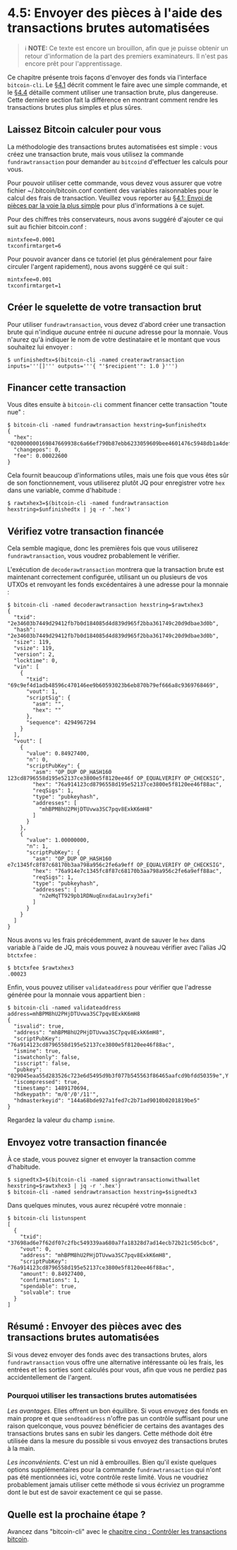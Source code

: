 # 4.5: Envoyer des pièces à l'aide des transactions brutes automatisées

> :information_source: **NOTE:** Ce texte est encore un brouillon, afin que je puisse obtenir un retour d'information de la part des premiers examinateurs. Il n'est pas encore prêt pour l'apprentissage.

Ce chapitre présente trois façons d'envoyer des fonds via l'interface `bitcoin-cli`. Le [§4.1](04_1_Envoi_de_pieces_par_la_voie_la_plus_simple.md) décrit comment le faire avec une simple commande, et le [§4.4](04_4_Envoi_de_pieces_a_l_aide_des_transactions_brutes.md) détaille comment utiliser une transaction brute, plus dangereuse. Cette dernière section fait la différence en montrant comment rendre les transactions brutes plus simples et plus sûres.

## Laissez Bitcoin calculer pour vous

La méthodologie des transactions brutes automatisées est simple : vous créez une transaction brute, mais vous utilisez la commande `fundrawtransaction` pour demander au `bitcoind` d'effectuer les calculs pour vous.

Pour pouvoir utiliser cette commande, vous devez vous assurer que votre fichier ~/.bitcoin/bitcoin.conf contient des variables raisonnables pour le calcul des frais de transaction. Veuillez vous reporter au [§4.1: Envoi de pièces par la voie la plus simple](04_1_Envoi_de_pieces_par_la_voie_la_plus_simple.md) pour plus d'informations à ce sujet.

Pour des chiffres très conservateurs, nous avons suggéré d'ajouter ce qui suit au fichier bitcoin.conf :
```
mintxfee=0.0001
txconfirmtarget=6
```
Pour pouvoir avancer dans ce tutoriel (et plus généralement pour faire circuler l'argent rapidement), nous avons suggéré ce qui suit :
```
mintxfee=0.001
txconfirmtarget=1
```

## Créer le squelette de votre transaction brut

Pour utiliser `fundrawtransaction`, vous devez d'abord créer une transaction brute qui n'indique _aucune_ entrée ni _aucune_ adresse pour la monnaie. Vous n'aurez qu'à indiquer le nom de votre destinataire et le montant que vous souhaitez lui envoyer :

```
$ unfinishedtx=$(bitcoin-cli -named createrawtransaction inputs='''[]''' outputs='''{ "'$recipient'": 1.0 }''')
```

## Financer cette transaction

Vous dites ensuite à `bitcoin-cli` comment financer cette transaction "toute nue" :
```
$ bitcoin-cli -named fundrawtransaction hexstring=$unfinishedtx
{
  "hex": "020000000169847669938c6a66ef790b87ebb6233059609bee4601476c5948db1a4defc9690100000000feffffff02a8e30f05000000001976a914a6f0ee37c44947f4137d56e4aab12f27ad50369188ac00e1f505000000001976a914e7c1345fc8f87c68170b3aa798a956c2fe6a9eff88ac00000000",
  "changepos": 0,
  "fee": 0.00022600
}
```
Cela fournit beaucoup d'informations utiles, mais une fois que vous êtes sûr de son fonctionnement, vous utiliserez plutôt JQ pour enregistrer votre `hex` dans une variable, comme d'habitude :

```
$ rawtxhex3=$(bitcoin-cli -named fundrawtransaction hexstring=$unfinishedtx | jq -r '.hex')
```
## Vérifiez votre transaction financée

Cela semble magique, donc les premières fois que vous utiliserez `fundrawtransaction`, vous voudrez probablement le vérifier.

L'exécution de `decoderawtransaction` montrera que la transaction brute est maintenant correctement configurée, utilisant un ou plusieurs de vos UTXOs et renvoyant les fonds excédentaires à une adresse pour la monnaie :

```
$ bitcoin-cli -named decoderawtransaction hexstring=$rawtxhex3
{
  "txid": "2e34603b7449d29412fb7b0d184085d4d839d965f2bba361749c20d9dbae3d0b",
  "hash": "2e34603b7449d29412fb7b0d184085d4d839d965f2bba361749c20d9dbae3d0b",
  "size": 119,
  "vsize": 119,
  "version": 2,
  "locktime": 0,
  "vin": [
    {
      "txid": "69c9ef4d1adb48596c470146ee9b60593023b6eb870b79ef666a8c9369768469",
      "vout": 1,
      "scriptSig": {
        "asm": "",
        "hex": ""
      },
      "sequence": 4294967294
    }
  ],
  "vout": [
    {
      "value": 0.84927400,
      "n": 0,
      "scriptPubKey": {
        "asm": "OP_DUP OP_HASH160 123cd8796558d195e52137ce3800e5f8120ee46f OP_EQUALVERIFY OP_CHECKSIG",
        "hex": "76a914123cd8796558d195e52137ce3800e5f8120ee46f88ac",
        "reqSigs": 1,
        "type": "pubkeyhash",
        "addresses": [
          "mhBPM8hU2PHjDTUvwa3SC7pqv8ExkK6mH8"
        ]
      }
    }, 
    {
      "value": 1.00000000,
      "n": 1,
      "scriptPubKey": {
        "asm": "OP_DUP OP_HASH160 e7c1345fc8f87c68170b3aa798a956c2fe6a9eff OP_EQUALVERIFY OP_CHECKSIG",
        "hex": "76a914e7c1345fc8f87c68170b3aa798a956c2fe6a9eff88ac",
        "reqSigs": 1,
        "type": "pubkeyhash",
        "addresses": [
          "n2eMqTT929pb1RDNuqEnxdaLau1rxy3efi"
        ]
      }
    }
  ]
}
```
Nous avons vu les frais précédemment, avant de sauver le `hex` dans variable à l'aide de JQ, mais vous pouvez à nouveau vérifier avec l'alias JQ `btctxfee` :
```
$ btctxfee $rawtxhex3
.00023
```
Enfin, vous pouvez utiliser `validateaddress` pour vérifier que l'adresse générée pour la monnaie vous appartient bien :
```
$ bitcoin-cli -named validateaddress address=mhBPM8hU2PHjDTUvwa3SC7pqv8ExkK6mH8
{
  "isvalid": true,
  "address": "mhBPM8hU2PHjDTUvwa3SC7pqv8ExkK6mH8",
  "scriptPubKey": "76a914123cd8796558d195e52137ce3800e5f8120ee46f88ac",
  "ismine": true,
  "iswatchonly": false,
  "isscript": false,
  "pubkey": "029045eaa55d283526c723e6d5495d9b3f077b545563f86465aafcd9bfdd50359e",Y
  "iscompressed": true,
  "timestamp": 1489170694,
  "hdkeypath": "m/0'/0'/11'",
  "hdmasterkeyid": "144a68bde927a1fed7c2b71ad9010b0201819be5"
}
```
Regardez la valeur du champ `ismine`.

## Envoyez votre transaction financée

À ce stade, vous pouvez signer et envoyer la transaction comme d'habitude.
```
$ signedtx3=$(bitcoin-cli -named signrawtransactionwithwallet hexstring=$rawtxhex3 | jq -r '.hex')
$ bitcoin-cli -named sendrawtransaction hexstring=$signedtx3
```
Dans quelques minutes, vous aurez récupéré votre monnaie :
```
$ bitcoin-cli listunspent
[
  {
    "txid": "37698ad6e7f62df07c2fbc549339aa680a7fa18328d7ad14ecb72b21c505cbc6",
    "vout": 0,
    "address": "mhBPM8hU2PHjDTUvwa3SC7pqv8ExkK6mH8",
    "scriptPubKey": "76a914123cd8796558d195e52137ce3800e5f8120ee46f88ac",
    "amount": 0.84927400,
    "confirmations": 1,
    "spendable": true,
    "solvable": true
  }
]
```

## Résumé : Envoyer des pièces avec des transactions brutes automatisées

Si vous devez envoyer des fonds avec des transactions brutes, alors `fundrawtransaction` vous offre une alternative intéressante où les frais, les entrées et les sorties sont calculés pour vous, afin que vous ne perdiez pas accidentellement de l'argent.

### Pourquoi utiliser les transactions brutes automatisées

_Les avantages._ Elles offrent un bon équilibre. Si vous envoyez des fonds en main propre et que `sendtoaddress` n'offre pas un contrôle suffisant pour une raison quelconque, vous pouvez bénéficier de certains des avantages des transactions brutes sans en subir les dangers. Cette méthode doit être utilisée dans la mesure du possible si vous envoyez des transactions brutes à la main.

_Les inconvénients._ C'est un nid à embrouilles. Bien qu'il existe quelques options supplémentaires pour la commande `fundrawtransaction` qui n'ont pas été mentionnées ici, votre contrôle reste limité. Vous ne voudriez probablement jamais utiliser cette méthode si vous écriviez un programme dont le but est de savoir exactement ce qui se passe.

## Quelle est la prochaine étape ?

Avancez dans "bitcoin-cli" avec le [chapitre cinq : Contrôler les transactions bitcoin](05_0_Controler_les_transactions_bitcoin).